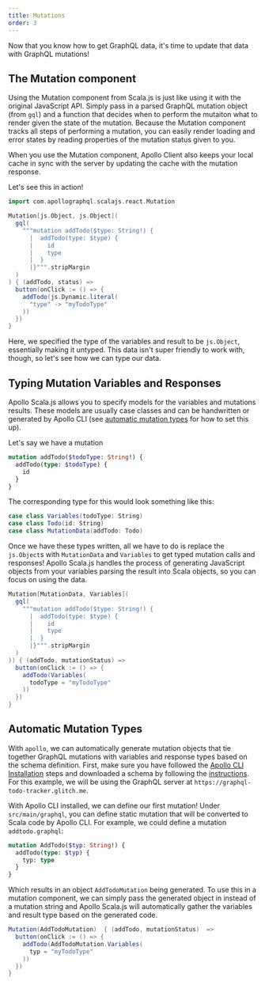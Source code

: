 ```yaml
---
title: Mutations
order: 3
---
```


Now that you know how to get GraphQL data, it's time to update that data with GraphQL mutations!

## The Mutation component
Using the Mutation component from Scala.js is just like using it with the original JavaScript API. Simply pass in a parsed GraphQL mutation object (from `gql`) and a function that decides when to perform the mutaiton what to render given the state of the mutation. Because the Mutation component tracks all steps of performing a mutation, you can easily render loading and error states by reading properties of the mutation status given to you.

When you use the Mutation component, Apollo Client also keeps your local cache in sync with the server by updating the cache with the mutation response.

Let's see this in action!

```scala
import com.apollographql.scalajs.react.Mutation

Mutation[js.Object, js.Object](
  gql(
    """mutation addTodo($type: String!) {
      |  addTodo(type: $type) {
      |    id
      |    type
      |  }
      |}""".stripMargin
  )
) { (addTodo, status) =>
  button(onClick := () => {
    addTodo(js.Dynamic.literal(
      "type" -> "myTodoType"
    ))
  })
}
```

Here, we specified the type of the variables and result to be `js.Object`, essentially making it untyped. This data isn't super friendly to work with, though, so let's see how we can type our data.

## Typing Mutation Variables and Responses
Apollo Scala.js allows you to specify models for the variables and mutations results. These models are usually case classes and can be handwritten or generated by Apollo CLI (see [automatic mutation types](#Automatic-Mutation-Types) for how to set this up).

Let's say we have a mutation
```graphql
mutation addTodo($todoType: String!) {
  addTodo(type: $todoType) {
    id
  }
}
```

The corresponding type for this would look something like this:
```scala
case class Variables(todoType: String)
case class Todo(id: String)
case class MutationData(addTodo: Todo)
```

Once we have these types written, all we have to do is replace the `js.Object`s with `MutationData` and `Variables` to get typed mutation calls and responses! Apollo Scala.js handles the process of generating JavaScript objects from your variables parsing the result into Scala objects, so you can focus on using the data.

```scala
Mutation[MutationData, Variables](
  gql(
    """mutation addTodo($type: String!) {
      |  addTodo(type: $type) {
      |    id
      |    type
      |  }
      |}""".stripMargin
  )
)) { (addTodo, mutationStatus) =>
  button(onClick := () => {
    addTodo(Variables(
      todoType = "myTodoType"
    ))
  })
}
```

## Automatic Mutation Types
With `apollo`, we can automatically generate mutation objects that tie together GraphQL mutations with variables and response types based on the schema definition. First, make sure you have followed the [Apollo CLI Installation](./installation.html#Apollo-CLI) steps and downloaded a schema by following the [instructions](https://github.com/apollographql/apollo-cli#apollo-schemadownload-output). For this example, we will be using the GraphQL server at `https://graphql-todo-tracker.glitch.me`.

With Apollo CLI installed, we can define our first mutation! Under `src/main/graphql`, you can define static mutation that will be converted to Scala code by Apollo CLI. For example, we could define a mutation `addtodo.graphql`:
```graphql
mutation AddTodo($typ: String!) {
  addTodo(type: $typ) {
    typ: type
  }
}
```

Which results in an object `AddTodoMutation` being generated. To use this in a mutation component, we can simply pass the generated object in instead of a mutation string and Apollo Scala.js will automatically gather the variables and result type based on the generated code.

```scala
Mutation(AddTodoMutation)  { (addTodo, mutationStatus)  =>
  button(onClick := () => {
    addTodo(AddTodoMutation.Variables(
      typ = "myTodoType"
    ))
  })
}
```
